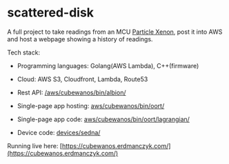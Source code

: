 # scattered-disk

A full project to take readings from an MCU [Particle Xenon](https://docs.particle.io/xenon/), post it into AWS and host a webpage showing a history of readings.

Tech stack:

- Programming languages: Golang(AWS Lambda), C++(firmware)
- Cloud: AWS S3, Cloudfront, Lambda, Route53

- Rest API: [/aws/cubewanos/bin/albion/](aws/cubewanos/bin/albion/README.md)
- Single-page app hosting: [aws/cubewanos/bin/oort/](aws/cubewanos/bin/oort/README.md)
- Single-page app code: [aws/cubewanos/bin/oort/lagrangian/](aws/cubewanos/bin/oort/lagrangian/README.md)
- Device code: [devices/sedna/](devices/sedna/README.md)

Running live here: [https://cubewanos.erdmanczyk.com/](https://cubewanos.erdmanczyk.com/)

